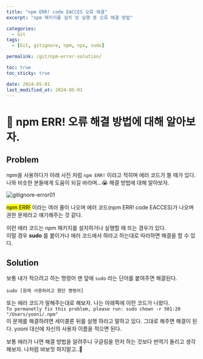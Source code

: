 ```yaml
---
title: "npm ERR! code EACCES 오류 해결"
excerpt: "npm 패키지를 설치 및 실행 중 오류 해결 방법"

categories:
  - Git
tags:
  - [Git, gitignore, npm, npx, sudo]

permalink: /git/npm-error-solution/

toc: true
toc_sticky: true

date: 2024-05-01
last_modified_at: 2024-05-01
---
```


# 📌 npm ERR! 오류 해결 방법에 대해 알아보자.

## Problem

npm을 사용하다가 아래 사진 처럼 `npm ERR!` 이라고 적히며 에러 코드가 뜰 때가 있다.  
나와 비슷한 분들에게 도움이 되길 바라며...😭 해결 방법에 대해 알아보자.

![gitignore-error01](https://Yooniverse42.github.io/assets/images/posts_img/categories05-git/004-01-gitignore.png)

<mark>npm ERR!</mark> 이라는 여러 줄이 나오며 에러 코드(npm ERR! code EACCES)가 나오며 권한 문제라고 얘기해주는 것 같다.

이런 에러 코드는 npm 패키지를 설치하거나 실행할 때 뜨는 경우가 있다.  
이럴 경우 **sudo** 를 붙이거나 에러 코드에서 하라고 하는대로 따라하면 해결을 할 수 있다.

## Solution

보통 내가 적으려고 하는 명령어 맨 앞에 `sudo` 라는 단어를 붙여주면 해결된다.

```
sudo [원래 사용하려고 했던 명령어]
```

또는 에러 코드가 말해주는대로 해보자. 나는 아래쪽에 이런 코드가 나왔다.  
`To permanetly fix this problem, please run: sudo chown -r 501:20 "/Users/yooni/.npm"`  
이 문제를 해결하려면 세미콜론 뒤를 실행 하라고 말하고 있다.
그대로 해주면 해결이 된다. yooni 대신에 자신의 사용자 이름을 적으면 된다.

보통 에러가 나면 해결 방법을 알려주니 구글링을 먼저 하는 것보다 번역기 돌리고 생각해보자. 나처럼 바보짓 하지말고..🤯
